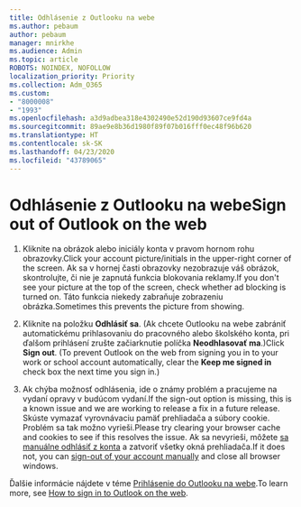 ```yaml
---
title: Odhlásenie z Outlooku na webe
ms.author: pebaum
author: pebaum
manager: mnirkhe
ms.audience: Admin
ms.topic: article
ROBOTS: NOINDEX, NOFOLLOW
localization_priority: Priority
ms.collection: Adm_O365
ms.custom:
- "8000008"
- "1993"
ms.openlocfilehash: a3d9adbea318e4302490e52d190d93607ce9fd4a
ms.sourcegitcommit: 89ae9e8b36d1980f89f07b016fff0ec48f96b620
ms.translationtype: HT
ms.contentlocale: sk-SK
ms.lasthandoff: 04/23/2020
ms.locfileid: "43789065"
---
```

# <a name="sign-out-of-outlook-on-the-web"></a><span data-ttu-id="c1c9b-102">Odhlásenie z Outlooku na webe</span><span class="sxs-lookup"><span data-stu-id="c1c9b-102">Sign out of Outlook on the web</span></span>

1. <span data-ttu-id="c1c9b-103">Kliknite na obrázok alebo iniciály konta v pravom hornom rohu obrazovky.</span><span class="sxs-lookup"><span data-stu-id="c1c9b-103">Click your account picture/initials in the upper-right corner of the screen.</span></span> <span data-ttu-id="c1c9b-104">Ak sa v hornej časti obrazovky nezobrazuje váš obrázok, skontrolujte, či nie je zapnutá funkcia blokovania reklamy.</span><span class="sxs-lookup"><span data-stu-id="c1c9b-104">If you don't see your picture at the top of the screen, check whether ad blocking is turned on.</span></span> <span data-ttu-id="c1c9b-105">Táto funkcia niekedy zabraňuje zobrazeniu obrázka.</span><span class="sxs-lookup"><span data-stu-id="c1c9b-105">Sometimes this prevents the picture from showing.</span></span>

2. <span data-ttu-id="c1c9b-106">Kliknite na položku **Odhlásiť sa**. (Ak chcete Outlooku na webe zabrániť automatickému prihlasovaniu do pracovného alebo školského konta, pri ďalšom prihlásení zrušte začiarknutie políčka **Neodhlasovať ma**.)</span><span class="sxs-lookup"><span data-stu-id="c1c9b-106">Click **Sign out**. (To prevent Outlook on the web from signing you in to your work or school account automatically, clear the **Keep me signed in** check box the next time you sign in.)</span></span>

3. <span data-ttu-id="c1c9b-107">Ak chýba možnosť odhlásenia, ide o známy problém a pracujeme na vydaní opravy v budúcom vydaní.</span><span class="sxs-lookup"><span data-stu-id="c1c9b-107">If the sign-out option is missing, this is a known issue and we are working to release a fix in a future release.</span></span>  <span data-ttu-id="c1c9b-108">Skúste vymazať vyrovnávaciu pamäť prehliadača a súbory cookie. Problém sa tak možno vyrieši.</span><span class="sxs-lookup"><span data-stu-id="c1c9b-108">Please try clearing your browser cache and cookies to see if this resolves the issue.</span></span>  <span data-ttu-id="c1c9b-109">Ak sa nevyrieši, môžete [sa manuálne odhlásiť z konta](https://login.live.com/logout.srf) a zatvoriť všetky okná prehliadača.</span><span class="sxs-lookup"><span data-stu-id="c1c9b-109">If it does not, you can [sign-out of your account manually](https://login.live.com/logout.srf) and close all browser windows.</span></span>

<span data-ttu-id="c1c9b-110">Ďalšie informácie nájdete v téme [Prihlásenie do Outlooku na webe](https://support.office.com/article/how-to-sign-in-to-outlook-on-the-web-763fab4d-0138-4814-b450-37fc286bcb79).</span><span class="sxs-lookup"><span data-stu-id="c1c9b-110">To learn more, see [How to sign in to Outlook on the web](https://support.office.com/article/how-to-sign-in-to-outlook-on-the-web-763fab4d-0138-4814-b450-37fc286bcb79).</span></span>
